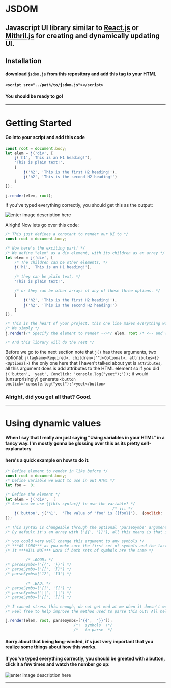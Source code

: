

# JSDOM
Javascript UI library similar to [React.js](https://reactjs.org/) or [Mithril.js](https://mithril.js.org/) for creating and dynamically updating UI.
----
## Installation

#### download `jsdom.js` from this repository and add this tag to your HTML
#### `<script src="../path/to/jsdom.js"></script>`

#### You should be ready to go!
---
# Getting Started
#### Go into your script and add this code
#### 
```js
const root = document.body;
let elem = j('div', [
	j('h1', 'This is an H1 heading!'),
	'This is plain text!',
	[
		j('h2', 'This is the first H2 heading!'),
		j('h2', 'This is the second H2 heading!')
	]
]);

j.render(elem, root);
```
If you've typed everything correctly, you should get this as the output: 

![enter image description here](https://user-images.githubusercontent.com/70819261/129250193-66b3f0ec-fd34-46af-9adb-11ba74f1214e.png)

Alright! Now lets go over this code:
```js
/* This just defines a constant to render our UI to */
const root = document.body;

/* Now here's the exciting part! */
/* We define "elem" as a div element, with its children as an array */
let elem = j('div', [
	/* The children can be other elements, */
	j('h1', 'This is an H1 heading!'),
	
	/* they can be plain text, */
	'This is plain text!',
	
	/* or they can be other arrays of any of these three options. */
	[
		j('h2', 'This is the first H2 heading!'),
		j('h2', 'This is the second H2 heading!')
	]
]);

/* This is the heart of your project, this one line makes everything work */
/* We simply */
j.render(/* Specify the element to render -->*/ elem, root /* <-- and where to render it */);

/* And this library will do the rest */
```
Before we go to the next section note that `j()` has three arguments, two optional:
`j(tagName<Required>, children=[""]<Optional>, attributes={}<Optional>)`
the only one here that I haven't talked about yet is `attributes`, all this argument does is add attributes to the HTML element so if you did `j('button', 'yeet', {onclick: 'console.log("yeet");'});`
it would (unsurprisingly) generate `<button onclick='console.log("yeet");'>yeet</button>`

### Alright, did you get all that? Good.
---
# Using dynamic values
#### When I say that I really am just saying "Using variables in your HTML" in a fancy way. I'm mostly gonna be glossing over this as its pretty self-explanatory
#### here's a quick example on how to do it:
```js
/* Define element to render in like before */
const root = document.body;
/* Define variable we want to use in out HTML */
let foo =  0;

/* Define the element */
let elem = j('div',  [
/* See how we use {{this syntax}} to use the variable? */
                                               /* ↓↓↓ */
	j('button', j('h1',  'The value of "foo" is {{foo}}'),  {onclick:  'foo++'})
]);

/* This syntax is changeable through the optional "parseSymbs" argument of j.render() */
/* By default it's an array with ['{{', '}}'], all this means is that its going to start evaluating any code after '{{' and stop at '}}' */

/* you could very well change this argument to any symbols */
/* ***AS LONG*** as you make sure the first set of symbols and the last set of symbols are different */
/* It ***WILL NOT*** work if both sets of symbols are the same */

         /* ↓GOOD↓ */
/* parseSymbs=['{{', '}}'] */
/* parseSymbs=['{[', ']}"] */
/* parseSymbs=['12', '13'] */

         /* ↓BAD↓ */
/* parseSymbs=['{{', '{{'] */
/* parseSymbs=['||', '||'] */
/* parseSymbs=['[[', '[['] */

/* I cannot stress this enough, do not get mad at me when it doesn't work */
/* Feel free to help improve the method used to parse this out! All help is appreciated! */

j.render(elem, root, parseSymbs=['{{',  '}}']);
                              /*↑  symbols  ↑*/
                              /*   to parse  */
```
#### Sorry about that being long-winded, it's just very important that you realize some things about how this works.

#### If you've typed everything correctly, you should be greeted with a button, click it a few times and watch the number go up:

![enter image description here](https://user-images.githubusercontent.com/70819261/129251512-c311c7ed-a9f8-48e6-9165-e0a80e41d574.png)

---

